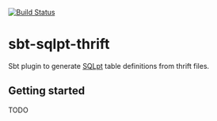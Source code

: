 [![Build Status](https://travis-ci.org/pmellati/sbt-sqlpt-thrift.svg?branch=master)](https://travis-ci.org/pmellati/sbt-sqlpt-thrift)

# sbt-sqlpt-thrift

Sbt plugin to generate [SQLpt](https://github.com/pmellati/SQLpt) table definitions from thrift files.

## Getting started

TODO
